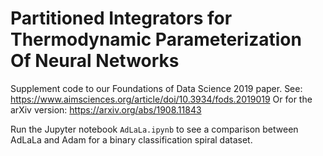 # Partitioned Integrators for Thermodynamic Parameterization Of Neural Networks
Supplement code to our Foundations of Data Science 2019 paper.
See: https://www.aimsciences.org/article/doi/10.3934/fods.2019019
Or for the arXiv version: https://arxiv.org/abs/1908.11843

Run the Jupyter notebook ```AdLaLa.ipynb``` to see a comparison between AdLaLa and Adam for a binary classification spiral dataset.

